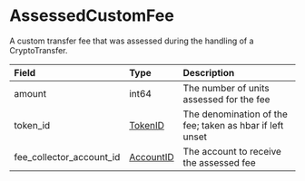 # AssessedCustomFee

A custom transfer fee that was assessed during the handling of a CryptoTransfer.

| Field | Type | Description |
| :--- | :--- | :--- |
| amount | int64 | The number of units assessed for the fee |
| token\_id | [TokenID](../../basic-types/tokenid.md) | The denomination of the fee; taken as hbar if left unset |
| fee\_collector\_account\_id | [AccountID](../../basic-types/accountid.md) | The account to receive the assessed fee |



